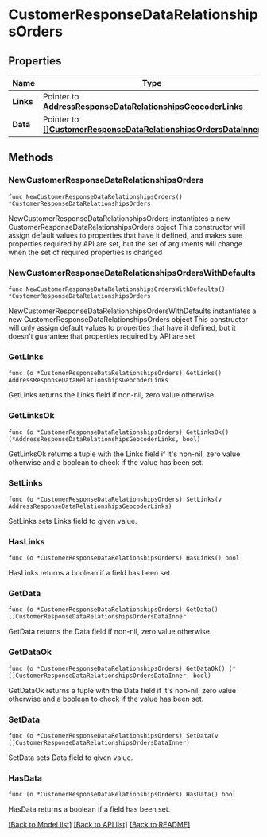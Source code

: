 # CustomerResponseDataRelationshipsOrders

## Properties

Name | Type | Description | Notes
------------ | ------------- | ------------- | -------------
**Links** | Pointer to [**AddressResponseDataRelationshipsGeocoderLinks**](AddressResponseDataRelationshipsGeocoderLinks.md) |  | [optional] 
**Data** | Pointer to [**[]CustomerResponseDataRelationshipsOrdersDataInner**](CustomerResponseDataRelationshipsOrdersDataInner.md) |  | [optional] 

## Methods

### NewCustomerResponseDataRelationshipsOrders

`func NewCustomerResponseDataRelationshipsOrders() *CustomerResponseDataRelationshipsOrders`

NewCustomerResponseDataRelationshipsOrders instantiates a new CustomerResponseDataRelationshipsOrders object
This constructor will assign default values to properties that have it defined,
and makes sure properties required by API are set, but the set of arguments
will change when the set of required properties is changed

### NewCustomerResponseDataRelationshipsOrdersWithDefaults

`func NewCustomerResponseDataRelationshipsOrdersWithDefaults() *CustomerResponseDataRelationshipsOrders`

NewCustomerResponseDataRelationshipsOrdersWithDefaults instantiates a new CustomerResponseDataRelationshipsOrders object
This constructor will only assign default values to properties that have it defined,
but it doesn't guarantee that properties required by API are set

### GetLinks

`func (o *CustomerResponseDataRelationshipsOrders) GetLinks() AddressResponseDataRelationshipsGeocoderLinks`

GetLinks returns the Links field if non-nil, zero value otherwise.

### GetLinksOk

`func (o *CustomerResponseDataRelationshipsOrders) GetLinksOk() (*AddressResponseDataRelationshipsGeocoderLinks, bool)`

GetLinksOk returns a tuple with the Links field if it's non-nil, zero value otherwise
and a boolean to check if the value has been set.

### SetLinks

`func (o *CustomerResponseDataRelationshipsOrders) SetLinks(v AddressResponseDataRelationshipsGeocoderLinks)`

SetLinks sets Links field to given value.

### HasLinks

`func (o *CustomerResponseDataRelationshipsOrders) HasLinks() bool`

HasLinks returns a boolean if a field has been set.

### GetData

`func (o *CustomerResponseDataRelationshipsOrders) GetData() []CustomerResponseDataRelationshipsOrdersDataInner`

GetData returns the Data field if non-nil, zero value otherwise.

### GetDataOk

`func (o *CustomerResponseDataRelationshipsOrders) GetDataOk() (*[]CustomerResponseDataRelationshipsOrdersDataInner, bool)`

GetDataOk returns a tuple with the Data field if it's non-nil, zero value otherwise
and a boolean to check if the value has been set.

### SetData

`func (o *CustomerResponseDataRelationshipsOrders) SetData(v []CustomerResponseDataRelationshipsOrdersDataInner)`

SetData sets Data field to given value.

### HasData

`func (o *CustomerResponseDataRelationshipsOrders) HasData() bool`

HasData returns a boolean if a field has been set.


[[Back to Model list]](../README.md#documentation-for-models) [[Back to API list]](../README.md#documentation-for-api-endpoints) [[Back to README]](../README.md)


